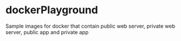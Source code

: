 # dockerPlayground
Sample images for docker that contain public web server, private web server, public app and private app
